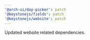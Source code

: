 ```yaml
---
'@arch-ui/day-picker': patch
'@keystonejs/fields': patch
'@keystonejs/website': patch
---
```


Updated website related dependencies.
